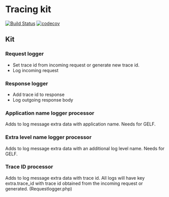 # Tracing kit

[![Build Status](https://www.travis-ci.com/Vasary/tracing.svg?branch=master)](https://www.travis-ci.com/Vasary/tracing)
[![codecov](https://codecov.io/gh/Vasary/tracing/branch/master/graph/badge.svg?token=T7WGELDB6X)](https://codecov.io/gh/Vasary/tracing)

## Kit

### Request logger
* Set trace id from incoming request or generate new trace id.
* Log incoming request

### Response logger
* Add trace id to response
* Log outgoing response body

### Application name logger processor
Adds to log message extra data with application name. Needs for GELF.

### Extra level name logger processor
Adds to log message extra data with an additional log level name. Needs for GELF.

### Trace ID processor
Adds to log message extra data with trace id. All logs will have key extra.trace_id with trace id obtained from the incoming request or generated. (Requestlogger.php)
